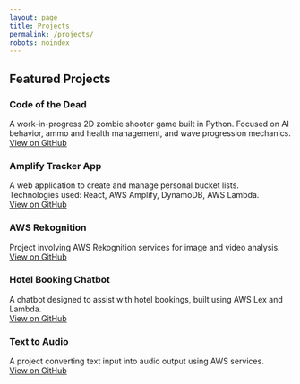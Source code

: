 ```yaml
---
layout: page
title: Projects
permalink: /projects/
robots: noindex
---
```


## Featured Projects

### Code of the Dead  
A work-in-progress 2D zombie shooter game built in Python. Focused on AI behavior, ammo and health management, and wave progression mechanics.  
[View on GitHub](https://github.com/Deuche-IT/Muhlenberg/tree/main/projects/code-of-the-dead)

### Amplify Tracker App  
A web application to create and manage personal bucket lists.  
Technologies used: React, AWS Amplify, DynamoDB, AWS Lambda.  
[View on GitHub](https://github.com/Deuche-IT/Muhlenberg/tree/main/projects/amplify-tracker-app)

### AWS Rekognition  
Project involving AWS Rekognition services for image and video analysis.  
[View on GitHub](https://github.com/Deuche-IT/Muhlenberg/tree/main/projects/aws-rekognition)

### Hotel Booking Chatbot  
A chatbot designed to assist with hotel bookings, built using AWS Lex and Lambda.  
[View on GitHub](https://github.com/Deuche-IT/Muhlenberg/tree/main/projects/hotel-booking-chatbot)

### Text to Audio  
A project converting text input into audio output using AWS services.  
[View on GitHub](https://github.com/Deuche-IT/Muhlenberg/tree/main/projects/text-to-audio)

